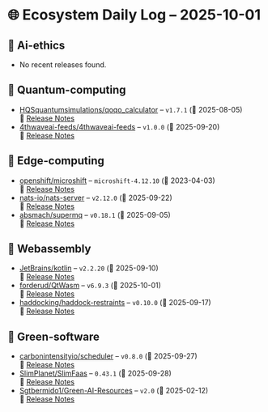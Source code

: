 # 🌐 Ecosystem Daily Log – 2025-10-01

## 🔹 Ai-ethics
- No recent releases found.

## 🔹 Quantum-computing
- [HQSquantumsimulations/qoqo_calculator](https://github.com/HQSquantumsimulations/qoqo_calculator/releases/tag/v1.7.1) – `v1.7.1` (📅 2025-08-05)  
  🔗 [Release Notes](https://github.com/HQSquantumsimulations/qoqo_calculator/releases/tag/v1.7.1)
- [4thwaveai-feeds/4thwaveai-feeds](https://github.com/4thwaveai-feeds/4thwaveai-feeds/releases/tag/v1.0.0) – `v1.0.0` (📅 2025-09-20)  
  🔗 [Release Notes](https://github.com/4thwaveai-feeds/4thwaveai-feeds/releases/tag/v1.0.0)

## 🔹 Edge-computing
- [openshift/microshift](https://github.com/openshift/microshift/releases/tag/microshift-4.12.10) – `microshift-4.12.10` (📅 2023-04-03)  
  🔗 [Release Notes](https://github.com/openshift/microshift/releases/tag/microshift-4.12.10)
- [nats-io/nats-server](https://github.com/nats-io/nats-server/releases/tag/v2.12.0) – `v2.12.0` (📅 2025-09-22)  
  🔗 [Release Notes](https://github.com/nats-io/nats-server/releases/tag/v2.12.0)
- [absmach/supermq](https://github.com/absmach/supermq/releases/tag/v0.18.1) – `v0.18.1` (📅 2025-09-05)  
  🔗 [Release Notes](https://github.com/absmach/supermq/releases/tag/v0.18.1)

## 🔹 Webassembly
- [JetBrains/kotlin](https://github.com/JetBrains/kotlin/releases/tag/v2.2.20) – `v2.2.20` (📅 2025-09-10)  
  🔗 [Release Notes](https://github.com/JetBrains/kotlin/releases/tag/v2.2.20)
- [forderud/QtWasm](https://github.com/forderud/QtWasm/releases/tag/v6.9.3) – `v6.9.3` (📅 2025-10-01)  
  🔗 [Release Notes](https://github.com/forderud/QtWasm/releases/tag/v6.9.3)
- [haddocking/haddock-restraints](https://github.com/haddocking/haddock-restraints/releases/tag/v0.10.0) – `v0.10.0` (📅 2025-09-17)  
  🔗 [Release Notes](https://github.com/haddocking/haddock-restraints/releases/tag/v0.10.0)

## 🔹 Green-software
- [carbonintensityio/scheduler](https://github.com/carbonintensityio/scheduler/releases/tag/v0.8.0) – `v0.8.0` (📅 2025-09-27)  
  🔗 [Release Notes](https://github.com/carbonintensityio/scheduler/releases/tag/v0.8.0)
- [SlimPlanet/SlimFaas](https://github.com/SlimPlanet/SlimFaas/releases/tag/0.43.1) – `0.43.1` (📅 2025-09-28)  
  🔗 [Release Notes](https://github.com/SlimPlanet/SlimFaas/releases/tag/0.43.1)
- [Sgtbermido1/Green-AI-Resources](https://github.com/Sgtbermido1/Green-AI-Resources/releases/tag/v2.0) – `v2.0` (📅 2025-02-12)  
  🔗 [Release Notes](https://github.com/Sgtbermido1/Green-AI-Resources/releases/tag/v2.0)